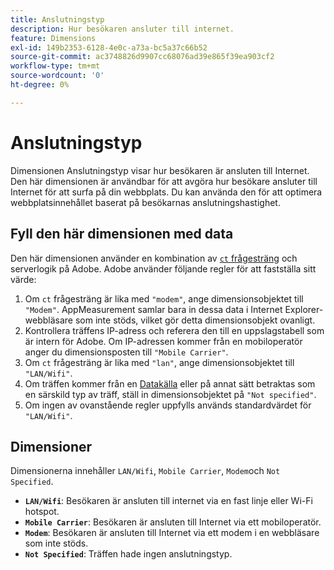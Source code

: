 ```yaml
---
title: Anslutningstyp
description: Hur besökaren ansluter till internet.
feature: Dimensions
exl-id: 149b2353-6128-4e0c-a73a-bc5a37c66b52
source-git-commit: ac3748826d9907cc68076ad39e865f39ea903cf2
workflow-type: tm+mt
source-wordcount: '0'
ht-degree: 0%

---
```


# Anslutningstyp

Dimensionen Anslutningstyp visar hur besökaren är ansluten till Internet. Den här dimensionen är användbar för att avgöra hur besökare ansluter till Internet för att surfa på din webbplats. Du kan använda den för att optimera webbplatsinnehållet baserat på besökarnas anslutningshastighet.

## Fyll den här dimensionen med data

Den här dimensionen använder en kombination av [`ct` frågesträng](/help/implement/validate/query-parameters.md) och serverlogik på Adobe. Adobe använder följande regler för att fastställa sitt värde:

1. Om `ct` frågesträng är lika med `"modem"`, ange dimensionsobjektet till `"Modem"`. AppMeasurement samlar bara in dessa data i Internet Explorer-webbläsare som inte stöds, vilket gör detta dimensionsobjekt ovanligt.
1. Kontrollera träffens IP-adress och referera den till en uppslagstabell som är intern för Adobe. Om IP-adressen kommer från en mobiloperatör anger du dimensionsposten till `"Mobile Carrier"`.
1. Om `ct` frågesträng är lika med `"lan"`, ange dimensionsobjektet till `"LAN/Wifi"`.
1. Om träffen kommer från en [Datakälla](/help/import/data-sources/overview.md) eller på annat sätt betraktas som en särskild typ av träff, ställ in dimensionsobjektet på `"Not specified"`.
1. Om ingen av ovanstående regler uppfylls används standardvärdet för `"LAN/Wifi"`.

## Dimensioner

Dimensionerna innehåller `LAN/Wifi`, `Mobile Carrier`, `Modem`och `Not Specified`.

* **`LAN/Wifi`**: Besökaren är ansluten till internet via en fast linje eller Wi-Fi hotspot.
* **`Mobile Carrier`**: Besökaren är ansluten till Internet via ett mobiloperatör.
* **`Modem`**: Besökaren är ansluten till Internet via ett modem i en webbläsare som inte stöds.
* **`Not Specified`**: Träffen hade ingen anslutningstyp.
